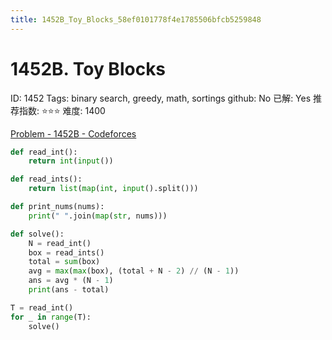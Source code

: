 ```yaml
---
title: 1452B_Toy_Blocks_58ef0101778f4e1785506bfcb5259848
---
```


# 1452B. Toy Blocks

ID: 1452
Tags: binary search, greedy, math, sortings
github: No
已解: Yes
推荐指数: ⭐⭐⭐
难度: 1400

[Problem - 1452B - Codeforces](https://codeforces.com/problemset/problem/1452/B)

```python
def read_int():
    return int(input())

def read_ints():
    return list(map(int, input().split()))

def print_nums(nums):
    print(" ".join(map(str, nums)))

def solve():
    N = read_int()
    box = read_ints()
    total = sum(box)
    avg = max(max(box), (total + N - 2) // (N - 1))
    ans = avg * (N - 1)
    print(ans - total)

T = read_int()
for _ in range(T):
    solve()
```